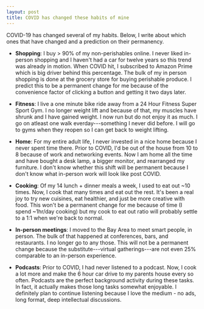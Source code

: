 ```yaml
---
layout: post
title: COVID has changed these habits of mine
---
```


COVID-19 has changed several of my habits. Below, I write about which ones that have changed and a prediction on their permanency.

* __Shopping__: I buy > 90% of my non-perishables online. I never liked in-person shopping and I haven't had a car for twelve years so this trend was already in motion. When COVID hit, I subscribed to Amazon Prime which is big driver behind this percentage. The bulk of my in person shopping is done at the grocery store for buying perishable produce. I predict this to be a permanent change for me because of the convenience factor of clicking a button and getting it two days later.

* __Fitness__: I live a one minute bike ride away from a 24 Hour Fitness Super Sport Gym. I no longer weight lift and because of that, my muscles have shrunk and I have gained weight. I now run but do not enjoy it as much. I go on atleast one walk everday---something I never did before. I will go to gyms when they reopen so I can get back to weight lifting.

* __Home__: For my entire adult life, I never invested in a nice home because I never spent time there. Prior to COVID, I'd be out of the house from 10 to 8 because of work and networking events. Now I am home all the time and have bought a desk lamp, a bigger monitor, and rearranged my furniture. I don't know whether this shift will be permanent because I don't know what in-person work will look like post COVID.

* __Cooking__: Of my 14 lunch + dinner meals a week, I used to eat out ~10 times. Now, I cook that many times and eat out the rest. It's been a real joy to try new cuisines, eat healthier, and just be more creative with food. This won't be a permanent change for me because of time (I spend ~1hr/day cooking) but my cook to eat out ratio will probably settle to a 1:1 when we're back to normal.

* __In-person meetings__: I moved to the Bay Area to meet smart people, in person. The bulk of that happened at conferences, bars, and restaurants. I no longer go to any those. This will not be a permanent change because the substitute---virtual gatherings---are not even 25% comparable to an in-person experience.

* __Podcasts__: Prior to COVID, I had never listened to a podcast. Now, I cook a lot more and make the 6 hour car drive to my parents house every so often. Podcasts are the perfect background activity during these tasks. In fact, it actually makes those long tasks somewhat enjoyable. I definitely plan to continue listening because I love the medium - no ads, long format, deep intellectual discussions.
